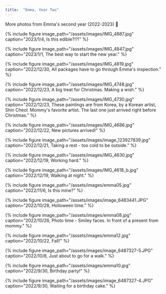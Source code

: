 ```yaml
---
title:  "Emma, Year Two"
---
```


More photos from Emma's second year (2022-2023) :feet:

{% include figure image_path="/assets/images/IMG_4887.jpg" caption="2023/1/4, Is this edible?!?!" %}

{% include figure image_path="/assets/images/IMG_4847.jpg" caption="2023/1/1, The best way to start the new year." %}

{% include figure image_path="/assets/images/IMG_4819.jpg" caption="2022/12/30, All packages have to go through Emma's inspection." %}

{% include figure image_path="/assets/images/IMG_4748.jpg" caption="2022/12/23, A big treat for Christmas. Making a wish." %}

{% include figure image_path="/assets/images/IMG_4730.jpg" caption="2022/12/23, These paintings are from Korea, by a Korean artist, Shin Cheol. Mommy's favorite artist. The last one just arrived right before Christmas." %}

{% include figure image_path="/assets/images/IMG_4686.jpg" caption="2022/12/22, New pictures arrived!" %} 

{% include figure image_path="/assets/images/image_123927839.jpg" caption="2022/12/21, Taking a rest - too cold to be outside." %} 

{% include figure image_path="/assets/images/IMG_4630.jpg" caption="2022/12/19, Working hard." %} 

{% include figure image_path="/assets/images/IMG_4618_b.jpg" caption="2022/12/19, Walking at night." %} 

<!-- {% include figure image_path="/assets/images/emma06.jpg" caption="2022/11/26, These paintings are from Korea, by a Korean artist, Cheol Shin." %} -->

{% include figure image_path="/assets/images/emma05.jpg" caption="2022/11/6, Is this mine?" %}

{% include figure image_path="/assets/images/image_6483441.JPG" caption="2022/10/28, Holloween time." %}

{% include figure image_path="/assets/images/emma08.jpg" caption="2022/10/26, Photo time - Smiley faces. In front of a present from mommy." %}

{% include figure image_path="/assets/images/emma12.jpg" caption="2022/10/22, Fall!" %}

{% include figure image_path="/assets/images/image_6487327-5.JPG" caption="2022/10/8, Just about to go for a walk." %}

{% include figure image_path="/assets/images/emma10.jpg" caption="2022/9/30, Birthday party!" %}

{% include figure image_path="/assets/images/image_6487327-4.JPG" caption="2022/9/30, Waiting for a birthday cake." %}